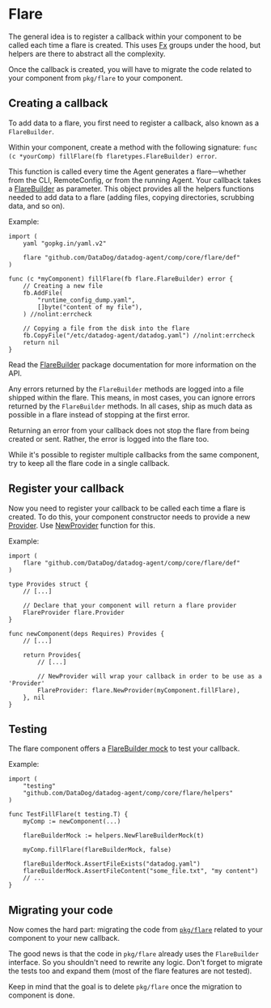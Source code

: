 # Flare

The general idea is to register a callback within your component to be called each time a flare is created. This uses
[Fx](../fx.md) groups under the hood, but helpers are there to abstract all the complexity.

Once the callback is created, you will have to migrate the code related to your component from `pkg/flare` to your
component.

## Creating a callback

To add data to a flare, you first need to register a callback, also known as a `FlareBuilder`.

Within your component, create a method with the following signature: `func (c *yourComp) fillFlare(fb flaretypes.FlareBuilder) error`.

This function is called every time the Agent generates a flare—whether from the CLI, RemoteConfig, or from the running
Agent. Your callback takes a
[FlareBuilder](https://pkg.go.dev/github.com/DataDog/datadog-agent/comp/core/flare/types#FlareBuilder) as parameter.
This object provides all the helpers functions needed to add data to a flare (adding files, copying
directories, scrubbing data, and so on).

Example:

```golang
import (
	yaml "gopkg.in/yaml.v2"

	flare "github.com/DataDog/datadog-agent/comp/core/flare/def"
)

func (c *myComponent) fillFlare(fb flare.FlareBuilder) error {
	// Creating a new file
	fb.AddFile( 
		"runtime_config_dump.yaml",
		[]byte("content of my file"),
	) //nolint:errcheck	

	// Copying a file from the disk into the flare
	fb.CopyFile("/etc/datadog-agent/datadog.yaml") //nolint:errcheck
	return nil
}
```

Read the [FlareBuilder](https://pkg.go.dev/github.com/DataDog/datadog-agent/comp/core/flare/types#FlareBuilder) package documentation for more information on the API.

Any errors returned by the `FlareBuilder` methods are logged into a file shipped within the flare. This means, in
most cases, you can ignore errors returned by the `FlareBuilder` methods. In all cases, ship as much data as possible in a flare instead of stopping at the first error.

Returning an error from your callback does not stop the flare from being created or sent. Rather, the error is logged into the
flare too.

While it's possible to register multiple callbacks from the same component, try to keep all the flare code in a single callback.

## Register your callback

Now you need to register your callback to be called each time a flare is created. To do this, your component constructor
needs to provide a new [Provider](https://pkg.go.dev/github.com/DataDog/datadog-agent/comp/core/flare/types#Provider).
Use [NewProvider](https://pkg.go.dev/github.com/DataDog/datadog-agent/comp/core/flare/types#NewProvider) function for this.

Example:
```golang
import (
	flare "github.com/DataDog/datadog-agent/comp/core/flare/def"
)

type Provides struct {
	// [...]

	// Declare that your component will return a flare provider
	FlareProvider flare.Provider
}

func newComponent(deps Requires) Provides {
	// [...]

	return Provides{
		// [...]

		// NewProvider will wrap your callback in order to be use as a 'Provider'
		FlareProvider: flare.NewProvider(myComponent.fillFlare),
	}, nil
}
```

## Testing

The flare component offers a
[FlareBuilder mock](https://github.com/DataDog/datadog-agent/blob/d0035f997e796204ec4ec07a8bc467c85b9ee6fb/comp/core/flare/helpers/builder_mock.go#L22) to test your callback.


Example:
```golang
import (
	"testing"
	"github.com/DataDog/datadog-agent/comp/core/flare/helpers"
)

func TestFillFlare(t testing.T) {
	myComp := newComponent(...)

	flareBuilderMock := helpers.NewFlareBuilderMock(t)

	myComp.fillFlare(flareBuilderMock, false)
	
	flareBuilderMock.AssertFileExists("datadog.yaml")
	flareBuilderMock.AssertFileContent("some_file.txt", "my content")
	// ...
}
```

## Migrating your code

Now comes the hard part: migrating the code from
[`pkg/flare`](https://pkg.go.dev/github.com/DataDog/datadog-agent/pkg/flare) related to your component to your new
callback.

The good news is that the code in `pkg/flare` already uses the `FlareBuilder` interface. So you shouldn't need to
rewrite any logic. Don't forget to migrate the tests too and expand them (most of the flare features are not tested).

Keep in mind that the goal is to delete `pkg/flare` once the migration to component is done.
